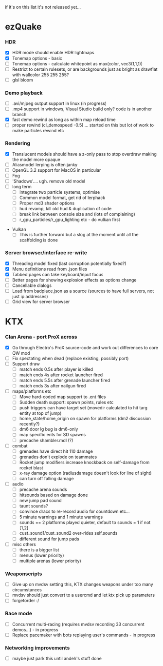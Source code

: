 if it's on this list it's not released yet...

# ezQuake

### HDR

- [x] HDR mode should enable HDR lightmaps
- [x] Tonemap options - basic
- [ ] Tonemap options - calculate whitepoint as max(color, vec3(1,1,1))
- [ ] Restrict to certain rulesets, or are backgrounds just as bright as drawflat with wallcolor 255 255 255?
- [ ] glsl bloom

### Demo playback

- [ ] .avi/mjpeg output support in linux (in progress)
- [ ] .mp4 support in windows, Visual Studio build only?  code is in another branch
- [x] fast demo rewind as long as within map reload time
- [ ] proper rewind (cl_demospeed -0.5) ... started on this but lot of work to make particles rewind etc

### Rendering

- [x] Translucent models should have a z-only pass to stop overdraw making the model more opaque
- [ ] Aliasmodel lerping is often janky
- [ ] OpenGL 3.2 support for MacOS in particular
- [ ] Fog
- [ ] 'Shadows'.... ugh.  remove old model
- [ ] long term
  - [ ] Integrate two particle systems, optimise
  - [ ] Common model format, get rid of lerphack
  - [ ] Proper md3 shader options
  - [ ] hud revamp, kill old hud & duplication of code
  - [ ] break link between console size and (lots of complaining)
  - [ ] r_gpu_particles/r_gpu_lighting etc - do vulkan first
- Vulkan
  - [ ] This is further forward but a slog at the moment until all the scaffolding is done

### Server browser/interface re-write

- [x] Threading model fixed (last corruption potentially fixed?)
- [x] Menu definitions read from .json files
- [x] Tabbed pages can take keyboard/input focus
- [ ] Better pages for showing explosion effects as options change
- [ ] Cancellable dialogs
- [ ] Load from badplace.json as a source (sources to have full servers, not just ip addresses)
- [ ] Grid view for server browser

# KTX

### Clan Arena - port ProX across

- [x] Go through Electro's ProX source-code and work out differences to core QW mod
- [ ] Fix spectating when dead (replace existing, possibly port)
- [ ] Support draw
  - [ ] match ends 0.5s after player is killed
  - [ ] match ends 4s after rocket launcher fired
  - [ ] match ends 5.5s after grenade launcher fired
  - [ ] match ends 3s after nailgun fired
- [ ] maps/platforms etc
  - [ ] Move hard-coded map support to .ent files
  - [ ] Sudden death support: spawn points, rules etc
  - [ ] push triggers can have target set (movedir calculated to hit targ entity at top of jump)
  - [ ] home_state/home_origin on spawn for platforms (dm2 discussion recently?)
  - [ ] dm6 door lg bug is dm6-only
  - [ ] map specific ents for SD spawns
  - [ ] precache shambler.mdl (?)
- [ ] combat
  - [ ] grenades have direct hit 110 damage
  - [ ] grenades don't explode on teammates
  - [ ] Rocket jump modifiers increase knockback on self-damage from rocket blast
  - [ ] x-ray damage option (radiusdamage doesn't look for line of sight)
  - [ ] can turn off falling damage
- [ ] audio
  - [ ] precache arena sounds
  - [ ] hitsounds based on damage done
  - [ ] new jump pad sound
  - [ ] taunt sounds?
  - [ ] convince dracs to re-record audio for countdown etc...
  - [ ] 5 minute warnings and 1 minute warnings
  - [ ] sounds == 2 platforms played quieter, default to sounds = 1 if not [1,2]
  - [ ] cust_sound1/cust_sound2 over-rides self.sounds
  - [ ] different sound for jump pads
- [ ] misc others
  - [ ] there is a bigger list
  - [ ] menus (lower priority)
  - [ ] multiple arenas (lower priority)

### Weaponscripts

- [ ] Give up on mvdsv setting this, KTX changes weapons under too many circumstances
- [ ] mvdsv should just convert to a usercmd and let ktx pick up parameters
- [ ] forgetorder :/

### Race mode

- [ ] Concurrent multi-racing (requires mvdsv recording 33 concurrent demos...) - in progress
- [ ] Replace pacemaker with bots replaying user's commands - in progress

### Networking improvements

- [ ] maybe just park this until andeh's stuff done
